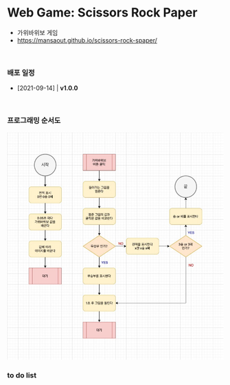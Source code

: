 # Web Game: Scissors Rock Paper

- 가위바위보 게임
- https://mansaout.github.io/scissors-rock-spaper/

<br>

### 배포 일정

- [2021-09-14] | **v1.0.0**

<br>

### 프로그래밍 순서도

<img src="programming-flowchart-scissors-rock-paper.jpg">

<br>

### to do list
